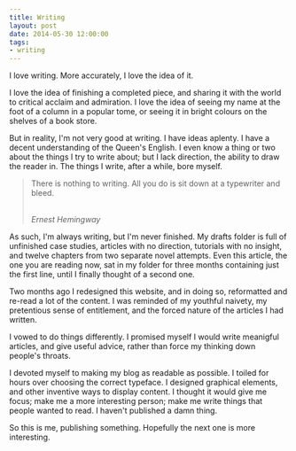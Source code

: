 ```yaml
---
title: Writing
layout: post
date: 2014-05-30 12:00:00
tags:
- writing
---
```


I love writing. More accurately, I love the idea of it.

I love the idea of finishing a completed piece, and sharing it with the world to critical acclaim and admiration. I love the idea of seeing my name at the foot of a column in a popular tome, or seeing it in bright colours on the shelves of a book store.

But in reality, I'm not very good at writing. I have ideas aplenty. I have a decent understanding of the Queen's English. I even know a thing or two about the things I try to write about; but I lack direction, the ability to draw the reader in. The things I write, after a while, bore myself.

<blockquote class="pull">
  <p>There is nothing to writing. All you do is sit down at a typewriter and bleed.</p>
  <br />
  <cite>Ernest Hemingway</cite>
</blockquote>

As such, I'm always writing, but I'm never finished. My drafts folder is full of unfinished case studies, articles with no direction, tutorials with no insight, and twelve chapters from two separate novel attempts. Even this article, the one you are reading now, sat in my folder for three months containing just the first line, until I finally thought of a second one.

Two months ago I redesigned this website, and in doing so, reformatted and re-read a lot of the content. I was reminded of my youthful naivety, my pretentious sense of entitlement, and the forced nature of the articles I had written.

I vowed to do things differently. I promised myself I would write meanigful articles, and give useful advice, rather than force my thinking down people's throats.

I devoted myself to making my blog as readable as possible. I toiled for hours over choosing the correct typeface. I designed graphical elements, and other inventive ways to display content. I thought it would give me focus; make me a more interesting person; make me write things that people wanted to read. I haven't published a damn thing.

So this is me, publishing something. Hopefully the next one is more interesting.

